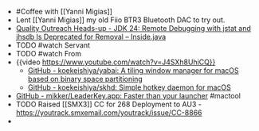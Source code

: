 - #Coffee with [[Yanni Migias]]
- Lent [[Yanni Migias]] my old Fiio BTR3 Bluetooth DAC to try out.
- [Quality Outreach Heads-up - JDK 24: Remote Debugging with jstat and jhsdb Is Deprecated for Removal – Inside.java](https://inside.java/2025/01/31/quality-heads-up/)
- TODO #watch Servant
- TODO #watch From
- {{video https://www.youtube.com/watch?v=J4SXh8UhiCQ}}
	- [GitHub - koekeishiya/yabai: A tiling window manager for macOS based on binary space partitioning](https://github.com/koekeishiya/yabai?tab=readme-ov-file)
	- [GitHub - koekeishiya/skhd: Simple hotkey daemon for macOS](https://github.com/koekeishiya/skhd)
- [GitHub - mikker/LeaderKey.app: Faster than your launcher](https://github.com/mikker/LeaderKey.app) #mactool
- TODO Raised [[SMX3]] CC for 268 Deployment to AU3 - https://youtrack.smxemail.com/youtrack/issue/CC-8866
-